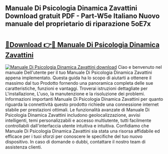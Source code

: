 ## Manuale Di Psicologia Dinamica Zavattini Download gratuit PDF - Part-W5e Italiano Nuovo manuale del proprietario di riparazione 5oE7x

# <h2><a href="http://dfel32.blite.top/?on=Manuale+Di+Psicologia+Dinamica+Zavattini">🔗Download 👉🔴 Manuale Di Psicologia Dinamica Zavattini</a></h2>

[![Manuale Di Psicologia Dinamica Zavattini download](https://i.imgur.com/lujVjoI.png)](http://dfel32.blite.top/?on=Manuale+Di+Psicologia+Dinamica+Zavattini)
Ciao e benvenuto nel manuale Dell'utente per il tuo Manuale Di Psicologia Dinamica Zavattini appena implementato. Questa guida ha lo scopo di aiutarti a ottenere il massimo dal tuo Prodotto fornendo una panoramica completa delle sue caratteristiche, funzioni e vantaggi. Troverai istruzioni dettagliate per L'installazione, L'uso, la manutenzione e la risoluzione dei problemi. Informazioni importanti Manuale Di Psicologia Dinamica Zavattini per quanto riguarda la connettività questo prodotto richiede una connessione internet stabile per prestazioni ottimali. Le funzionalità avanzate di Manuale Di Psicologia Dinamica Zavattini includono geolocalizzazione, avvisi intelligenti, temi personalizzabili e accesso multiutente, tutti facilmente controllabili dall'interfaccia utente intuitiva e intuitiva. Confidiamo che Manuale Di Psicologia Dinamica Zavattini sia stata una risorsa affidabile ed efficace per i tuoi sforzi per conoscere le specifiche del tuo nuovo dispositivo. In caso di domande o dubbi, contattare il nostro team di assistenza clienti.
